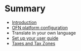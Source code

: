 # Summary

* [Introduction](README.md)
* [OFN platform configuration](chapter1.md)
* Translate in your own language
* [Set up your user guide](set-up-your-user-guide.md)
* [Taxes and Tax Zones](taxes-and-tax-zones.md)

